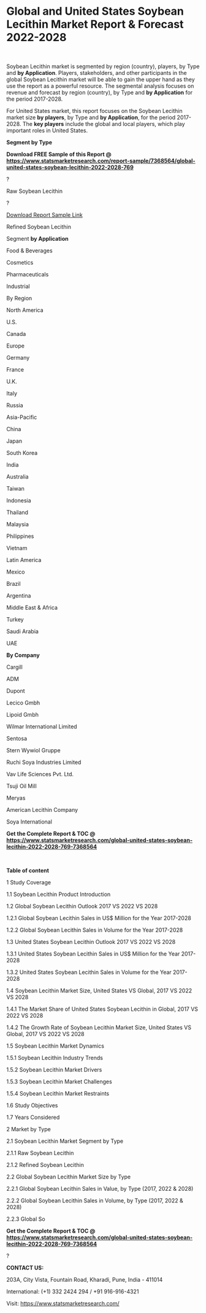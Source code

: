 <h1>Global and United States Soybean Lecithin Market Report & Forecast 2022-2028</h1><br/><p>Soybean Lecithin market is segmented by region (country), players, by Type and <strong>by Application</strong>. Players, stakeholders, and other participants in the global Soybean Lecithin market will be able to gain the upper hand as they use the report as a powerful resource. The segmental analysis focuses on revenue and forecast by region (country), by Type and <strong>by Application</strong> for the period 2017-2028.</p>
 
 
 
 <p>For United States market, this report focuses on the Soybean Lecithin market size <strong>by players</strong>, by Type and <strong>by Application</strong>, for the period 2017-2028. The <strong>key players</strong> include the global and local players, which play important roles in United States.</p>
 
 
 
 <p><strong>Segment by Type</strong></p>
 
 
 
 <div><b>Download FREE Sample of this Report @ <a href="https://www.statsmarketresearch.com/download-free-sample/7368564/global-united-states-soybean-lecithin-2022-2028-769">https://www.statsmarketresearch.com/report-sample/7368564/global-united-states-soybean-lecithin-2022-2028-769</a></b></div>
 
 
 
 <p>? </p>
 
 
 
 <p>Raw Soybean Lecithin</p>
 
 
 
 <p>? </p>
 
 
 
 <p><a href="https://www.statsmarketresearch.com/download-free-sample/7368564/global-united-states-soybean-lecithin-2022-2028-769">Download Report Sample Link</a></p>
 
 
 
 <p>Refined Soybean Lecithin</p>
 
 
 
 <p>Segment <strong>by Application</strong></p>
 
 
 
 <p>Food & Beverages</p>
 
 
 
 <p>Cosmetics</p>
 
 
 
 <p>Pharmaceuticals</p>
 
 
 
 <p>Industrial</p>
 
 
 
 <p>By Region</p>
 
 
 
 <p>North America</p>
 
 
 
 <p>U.S.</p>
 
 
 
 <p>Canada</p>
 
 
 
 <p>Europe</p>
 
 
 
 <p>Germany</p>
 
 
 
 <p>France</p>
 
 
 
 <p>U.K.</p>
 
 
 
 <p>Italy</p>
 
 
 
 <p>Russia</p>
 
 
 
 <p>Asia-Pacific</p>
 
 
 
 <p>China</p>
 
 
 
 <p>Japan</p>
 
 
 
 <p>South Korea</p>
 
 
 
 <p>India</p>
 
 
 
 <p>Australia</p>
 
 
 
 <p>Taiwan</p>
 
 
 
 <p>Indonesia</p>
 
 
 
 <p>Thailand</p>
 
 
 
 <p>Malaysia</p>
 
 
 
 <p>Philippines</p>
 
 
 
 <p>Vietnam</p>
 
 
 
 <p>Latin America</p>
 
 
 
 <p>Mexico</p>
 
 
 
 <p>Brazil</p>
 
 
 
 <p>Argentina</p>
 
 
 
 <p>Middle East & Africa</p>
 
 
 
 <p>Turkey</p>
 
 
 
 <p>Saudi Arabia</p>
 
 
 
 <p>UAE</p>
 
 
 
 <p><strong>By Company</strong></p>
 
 
 
 <p>Cargill</p>
 
 
 
 <p>ADM</p>
 
 
 
 <p>Dupont</p>
 
 
 
 <p>Lecico Gmbh</p>
 
 
 
 <p>Lipoid Gmbh</p>
 
 
 
 <p>Wilmar International Limited</p>
 
 
 
 <p>Sentosa</p>
 
 
 
 <p>Stern Wywiol Gruppe</p>
 
 
 
 <p>Ruchi Soya Industries Limited</p>
 
 
 
 <p>Vav Life Sciences Pvt. Ltd.</p>
 
 
 
 <p>Tsuji Oil Mill</p>
 
 
 
 <p>Meryas</p>
 
 
 
 <p>American Lecithin Company</p>
 
 
 
 <p>Soya International</p>
 
 
 
 <div><b>Get the Complete Report & TOC @ <a href="https://www.statsmarketresearch.com/global-united-states-soybean-lecithin-2022-2028-769-7368564">https://www.statsmarketresearch.com/global-united-states-soybean-lecithin-2022-2028-769-7368564</a></b></div>
 
 
 
 <p><br />
 
 <b>Table of content</b></p>
 
 
 
 <p>1 Study Coverage<br />
 
 1.1 Soybean Lecithin Product Introduction<br />
 
 1.2 Global Soybean Lecithin Outlook 2017 VS 2022 VS 2028<br />
 
 1.2.1 Global Soybean Lecithin Sales in US$ Million for the Year 2017-2028<br />
 
 1.2.2 Global Soybean Lecithin Sales in Volume for the Year 2017-2028<br />
 
 1.3 United States Soybean Lecithin Outlook 2017 VS 2022 VS 2028<br />
 
 1.3.1 United States Soybean Lecithin Sales in US$ Million for the Year 2017-2028<br />
 
 1.3.2 United States Soybean Lecithin Sales in Volume for the Year 2017-2028<br />
 
 1.4 Soybean Lecithin Market Size, United States VS Global, 2017 VS 2022 VS 2028<br />
 
 1.4.1 The Market Share of United States Soybean Lecithin in Global, 2017 VS 2022 VS 2028<br />
 
 1.4.2 The Growth Rate of Soybean Lecithin Market Size, United States VS Global, 2017 VS 2022 VS 2028<br />
 
 1.5 Soybean Lecithin Market Dynamics<br />
 
 1.5.1 Soybean Lecithin Industry Trends<br />
 
 1.5.2 Soybean Lecithin Market Drivers<br />
 
 1.5.3 Soybean Lecithin Market Challenges<br />
 
 1.5.4 Soybean Lecithin Market Restraints<br />
 
 1.6 Study Objectives<br />
 
 1.7 Years Considered<br />
 
 2 Market by Type<br />
 
 2.1 Soybean Lecithin Market Segment by Type<br />
 
 2.1.1 Raw Soybean Lecithin<br />
 
 2.1.2 Refined Soybean Lecithin<br />
 
 2.2 Global Soybean Lecithin Market Size by Type<br />
 
 2.2.1 Global Soybean Lecithin Sales in Value, by Type (2017, 2022 & 2028)<br />
 
 2.2.2 Global Soybean Lecithin Sales in Volume, by Type (2017, 2022 & 2028)<br />
 
 2.2.3 Global So</p>
 
 
 
 <div><b>Get the Complete Report & TOC @ <a href="https://www.statsmarketresearch.com/global-united-states-soybean-lecithin-2022-2028-769-7368564">https://www.statsmarketresearch.com/global-united-states-soybean-lecithin-2022-2028-769-7368564</a></b></div>
 
 
 
 <p>? </p>
 
 
 
 <p><b>CONTACT US:</b><br />
 
 203A, City Vista, Fountain Road, Kharadi, Pune, India - 411014<br />
 
 International: (+1) 332 2424 294 / +91 916-916-4321<br />
 
 Visit: <a href="https://www.statsmarketresearch.com/">https://www.statsmarketresearch.com/</a></p>